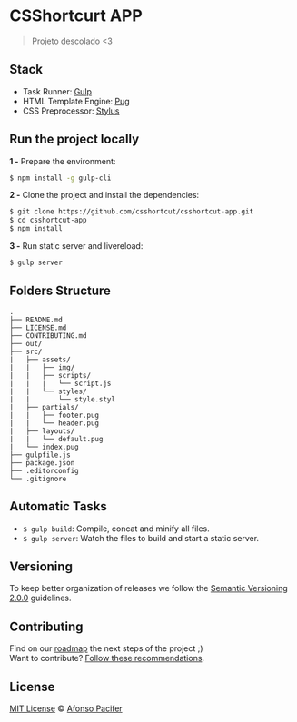 # CSShortcurt APP

> Projeto descolado <3

## Stack

- Task Runner: [Gulp](http://gulpjs.com/)
- HTML Template Engine: [Pug](https://pugjs.org/api/getting-started.html)
- CSS Preprocessor: [Stylus](http://stylus-lang.com/)

## Run the project locally

**1 -** Prepare the environment:

```sh
$ npm install -g gulp-cli
```

**2 -** Clone the project and install the dependencies:

```sh
$ git clone https://github.com/csshortcut/csshortcut-app.git
$ cd csshortcut-app
$ npm install
```
**3 -** Run static server and livereload:

```sh
$ gulp server
```

## Folders Structure

	.
	├── README.md
	├── LICENSE.md
	├── CONTRIBUTING.md
	├── out/
	├── src/
	|   ├── assets/
	|   |   ├── img/
	|   |   ├── scripts/
	|   |   |   └── script.js
	|   |   └── styles/
	|   |       └── style.styl
	|   ├── partials/
	|   |   ├── footer.pug
	|   |   └── header.pug
	|   ├── layouts/
	|   |   └── default.pug
	|   └── index.pug
	├── gulpfile.js
	├── package.json
	├── .editorconfig
	└── .gitignore

## Automatic Tasks

- `$ gulp build`: Compile, concat and minify all files.
- `$ gulp server`: Watch the files to build and start a static server.

## Versioning

To keep better organization of releases we follow the [Semantic Versioning 2.0.0](http://semver.org/) guidelines.

## Contributing
Find on our [roadmap](https://github.com/csshortcut/csshortcut-app/issues/1) the next steps of the project ;)
<br>
Want to contribute? [Follow these recommendations](https://github.com/csshortcut/csshortcut-app/blob/master/CONTRIBUTING.md).

## License
[MIT License](https://github.com/csshortcut/csshortcut-app/blob/master/LICENSE.md) © [Afonso Pacifer](http://afonsopacifer.com/)